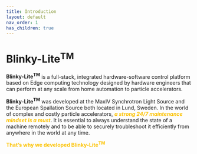 ```yaml
---
title: Introduction
layout: default
nav_order: 1
has_children: true
---
```

# Blinky-Lite<sup>TM</sup>
**Blinky-Lite<sup>TM</sup>**  is a full-stack, integrated hardware-software control platform based on Edge computing technology designed by hardware engineers that can perform at any scale from home automation to particle accelerators.

**Blinky-Lite<sup>TM</sup>** was developed at the MaxIV Synchrotron Light Source and the European Spallation Source both located in Lund, Sweden. In the world of complex and costly particle accelerators, <span style="color:#fcc200">***a strong 24/7 maintenance mindset is a must***</span>. It is essential to always understand the state of a machine remotely and to be able to securely troubleshoot it efficiently from anywhere in the world at any time.  

<span style="color:#fcc200">**That’s why we developed Blinky-Lite<sup>TM</sup>**</span>